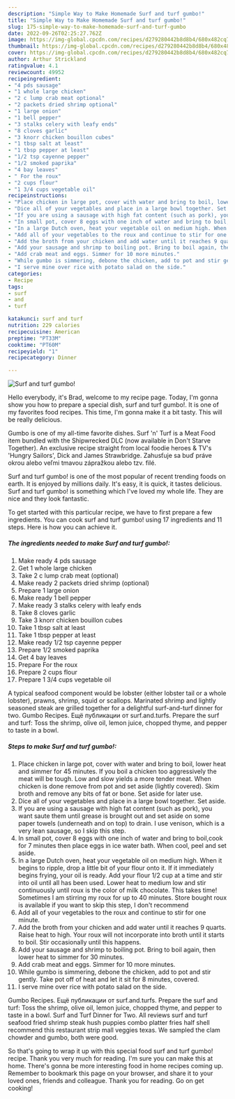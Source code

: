 ```yaml
---
description: "Simple Way to Make Homemade Surf and turf gumbo!"
title: "Simple Way to Make Homemade Surf and turf gumbo!"
slug: 175-simple-way-to-make-homemade-surf-and-turf-gumbo
date: 2022-09-26T02:25:27.762Z
image: https://img-global.cpcdn.com/recipes/d279280442b8d8b4/680x482cq70/surf-and-turf-gumbo-recipe-main-photo.jpg
thumbnail: https://img-global.cpcdn.com/recipes/d279280442b8d8b4/680x482cq70/surf-and-turf-gumbo-recipe-main-photo.jpg
cover: https://img-global.cpcdn.com/recipes/d279280442b8d8b4/680x482cq70/surf-and-turf-gumbo-recipe-main-photo.jpg
author: Arthur Strickland
ratingvalue: 4.1
reviewcount: 49952
recipeingredient:
- "4 pds sausage"
- "1 whole large chicken"
- "2 c lump crab meat optional"
- "2 packets dried shrimp optional"
- "1 large onion"
- "1 bell pepper"
- "3 stalks celery with leafy ends"
- "8 cloves garlic"
- "3 knorr chicken bouillon cubes"
- "1 tbsp salt at least"
- "1 tbsp pepper at least"
- "1/2 tsp cayenne pepper"
- "1/2 smoked paprika"
- "4 bay leaves"
- " For the roux"
- "2 cups flour"
- "1 3/4 cups vegetable oil"
recipeinstructions:
- "Place chicken in large pot, cover with water and bring to boil, lower heat and simmer for 45 minutes. If you boil a chicken too aggressively the meat will be tough. Low and slow yields a more tender meat. When chicken is done remove from pot and set aside (lightly covered). Skim broth and remove any bits of fat or bone. Set aside for later use."
- "Dice all of your vegetables and place in a large bowl together. Set aside."
- "If you are using a sausage with high fat content (such as pork), you want saute them until grease is brought out and set aside on some paper towels (underneath and on top) to drain. I use venison, which is a very lean sausage, so I skip this step."
- "In small pot, cover 8 eggs with one inch of water and bring to boil,cook for 7 minutes then place eggs in ice water bath. When cool, peel and set aside."
- "In a large Dutch oven, heat your vegetable oil on medium high. When it begins to ripple, drop a little bit of your flour onto it. If it immediately begins frying, your oil is ready. Add your flour 1/2 cup at a time and stir into oil until all has been used. Lower heat to medium low and stir continuously until roux is the color of milk chocolate. This takes time! Sometimes I am stirring my roux for up to 40 minutes. Store bought roux is available if you want to skip this step, I don&#39;t recommend"
- "Add all of your vegetables to the roux and continue to stir for one minute."
- "Add the broth from your chicken and add water until it reaches 9 quarts. Raise heat to high. Your roux will not incorporate into broth until it starts to boil. Stir occasionally until this happens."
- "Add your sausage and shrimp to boiling pot. Bring to boil again, then lower heat to simmer for 30 minutes."
- "Add crab meat and eggs. Simmer for 10 more minutes."
- "While gumbo is simmering, debone the chicken, add to pot and stir gently. Take pot off of heat and let it sit for 8 minutes, covered."
- "I serve mine over rice with potato salad on the side."
categories:
- Recipe
tags:
- surf
- and
- turf

katakunci: surf and turf 
nutrition: 229 calories
recipecuisine: American
preptime: "PT33M"
cooktime: "PT60M"
recipeyield: "1"
recipecategory: Dinner

---
```



![Surf and turf gumbo!](https://img-global.cpcdn.com/recipes/d279280442b8d8b4/680x482cq70/surf-and-turf-gumbo-recipe-main-photo.jpg)

Hello everybody, it's Brad, welcome to my recipe page. Today, I'm gonna show you how to prepare a special dish, surf and turf gumbo!. It is one of my favorites food recipes. This time, I'm gonna make it a bit tasty. This will be really delicious.

Gumbo is one of my all-time favorite dishes. Surf &#39;n&#39; Turf is a Meat Food item bundled with the Shipwrecked DLC (now available in Don&#39;t Starve Together). An exclusive recipe straight from local foodie heroes &amp; TV&#39;s &#39;Hungry Sailors&#39;, Dick and James Strawbridge. Zahusťuje sa buď práve okrou alebo veľmi tmavou zápražkou alebo tzv. filé.

Surf and turf gumbo! is one of the most popular of recent trending foods on earth. It is enjoyed by millions daily. It's easy, it is quick, it tastes delicious. Surf and turf gumbo! is something which I've loved my whole life. They are nice and they look fantastic.


To get started with this particular recipe, we have to first prepare a few ingredients. You can cook surf and turf gumbo! using 17 ingredients and 11 steps. Here is how you can achieve it.

<!--inarticleads1-->

##### The ingredients needed to make Surf and turf gumbo!:

1. Make ready 4 pds sausage
1. Get 1 whole large chicken
1. Take 2 c lump crab meat (optional)
1. Make ready 2 packets dried shrimp (optional)
1. Prepare 1 large onion
1. Make ready 1 bell pepper
1. Make ready 3 stalks celery with leafy ends
1. Take 8 cloves garlic
1. Take 3 knorr chicken bouillon cubes
1. Take 1 tbsp salt at least
1. Take 1 tbsp pepper at least
1. Make ready 1/2 tsp cayenne pepper
1. Prepare 1/2 smoked paprika
1. Get 4 bay leaves
1. Prepare  For the roux
1. Prepare 2 cups flour
1. Prepare 1 3/4 cups vegetable oil


A typical seafood component would be lobster (either lobster tail or a whole lobster), prawns, shrimp, squid or scallops. Marinated shrimp and lightly seasoned steak are grilled together for a delightful surf-and-turf dinner for two. Gumbo Recipes. Ещё публикации от surf.and.turfs. Prepare the surf and turf: Toss the shrimp, olive oil, lemon juice, chopped thyme, and pepper to taste in a bowl. 

<!--inarticleads2-->

##### Steps to make Surf and turf gumbo!:

1. Place chicken in large pot, cover with water and bring to boil, lower heat and simmer for 45 minutes. If you boil a chicken too aggressively the meat will be tough. Low and slow yields a more tender meat. When chicken is done remove from pot and set aside (lightly covered). Skim broth and remove any bits of fat or bone. Set aside for later use.
1. Dice all of your vegetables and place in a large bowl together. Set aside.
1. If you are using a sausage with high fat content (such as pork), you want saute them until grease is brought out and set aside on some paper towels (underneath and on top) to drain. I use venison, which is a very lean sausage, so I skip this step.
1. In small pot, cover 8 eggs with one inch of water and bring to boil,cook for 7 minutes then place eggs in ice water bath. When cool, peel and set aside.
1. In a large Dutch oven, heat your vegetable oil on medium high. When it begins to ripple, drop a little bit of your flour onto it. If it immediately begins frying, your oil is ready. Add your flour 1/2 cup at a time and stir into oil until all has been used. Lower heat to medium low and stir continuously until roux is the color of milk chocolate. This takes time! Sometimes I am stirring my roux for up to 40 minutes. Store bought roux is available if you want to skip this step, I don&#39;t recommend
1. Add all of your vegetables to the roux and continue to stir for one minute.
1. Add the broth from your chicken and add water until it reaches 9 quarts. Raise heat to high. Your roux will not incorporate into broth until it starts to boil. Stir occasionally until this happens.
1. Add your sausage and shrimp to boiling pot. Bring to boil again, then lower heat to simmer for 30 minutes.
1. Add crab meat and eggs. Simmer for 10 more minutes.
1. While gumbo is simmering, debone the chicken, add to pot and stir gently. Take pot off of heat and let it sit for 8 minutes, covered.
1. I serve mine over rice with potato salad on the side.


Gumbo Recipes. Ещё публикации от surf.and.turfs. Prepare the surf and turf: Toss the shrimp, olive oil, lemon juice, chopped thyme, and pepper to taste in a bowl. Surf and Turf Dinner for Two. All reviews surf and turf seafood fried shrimp steak hush puppies combo platter fries half shell recommend this restaurant strip mall veggies texas. We sampled the clam chowder and gumbo, both were good. 

So that's going to wrap it up with this special food surf and turf gumbo! recipe. Thank you very much for reading. I'm sure you can make this at home. There's gonna be more interesting food in home recipes coming up. Remember to bookmark this page on your browser, and share it to your loved ones, friends and colleague. Thank you for reading. Go on get cooking!
